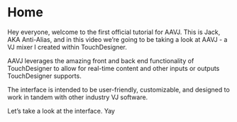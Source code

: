 # Home

Hey everyone, welcome to the first official tutorial for AAVJ. This is Jack, AKA Anti-Alias, and in this video we’re going to be taking a look at AAVJ - a VJ mixer I created within TouchDesigner.

AAVJ leverages the amazing front and back end functionality of TouchDesigner to allow for real-time content and other inputs or outputs TouchDesigner supports.

The interface is intended to be user-friendly, customizable, and designed to work in tandem with other industry VJ software.

Let’s take a look at the interface. Yay
